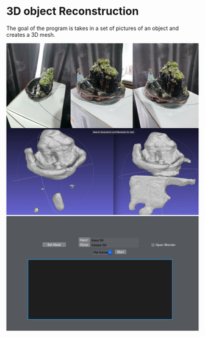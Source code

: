 # 3D object Reconstruction

The goal of the program is takes in a set of pictures of an object and creates a 3D mesh.

![](images/img.jpg)
![](images/program.jpg)
